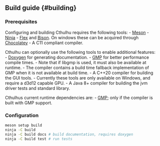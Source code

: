 ## Build guide {#building}

### Prerequisites

Configuring and building Cthulhu requires the following tools:
    - <a href="https://mesonbuild.com/Getting-meson.html">Meson</a>
    - <a href="https://ninja-build.org/">Ninja</a>
    - <a href="https://github.com/westes/flex">Flex</a> and <a href="https://www.gnu.org/software/bison/">Bison</a>. On windows these can be acquired through <a href="https://community.chocolatey.org/packages/winflexbison3">Chocolatey</a>
    - A C11 compliant compiler.

Cthulhu can optionally use the following tools to enable additional features:
    - <a href="https://www.doxygen.nl/">Doxygen</a> for generating documentation.
    - <a href="https://gmplib.org/">GMP</a> for better performance compile times.
        - Note that if libgmp is used, it must also be available at runtime.
        - The compiler contains a build time fallback implementation of GMP when it is not available at build time.
    - A C++20 compiler for building the GUI tools.
        - Currently these tools are only available on Windows, and require a d3d12 capable GPU.
    - A Java 8+ compiler for building the jvm driver tests and standard library.

Cthulhus current runtime dependencies are:
    - <a href="https://gmp.org/">GMP</a>; only if the compiler is built with GMP support.

### Configuration

```sh
meson setup build
ninja -C build
ninja -C build docs # build documentation, requires doxygen
ninja -C build test # run tests
```
